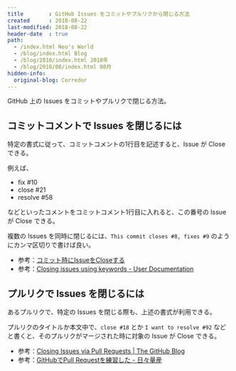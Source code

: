 ```yaml
---
title        : GitHub Issues をコミットやプルリクから閉じる方法
created      : 2018-08-22
last-modified: 2018-08-22
header-date  : true
path:
  - /index.html Neo's World
  - /blog/index.html Blog
  - /blog/2018/index.html 2018年
  - /blog/2018/08/index.html 08月
hidden-info:
  original-blog: Corredor
---
```


GitHub 上の Issues をコミットやプルリクで閉じる方法。

## コミットコメントで Issues を閉じるには

特定の書式に従って、コミットコメントの1行目を記述すると、Issue が Close できる。

例えば、

- fix #10
- close #21
- resolve #58

などといったコメントをコミットコメント1行目に入れると、この番号の Issue が Close できる。

複数の Issues を同時に閉じるには、`This commit closes #8, fixes #9` のようにカンマ区切りで書けば良い。

- 参考：[コミット時にIssueをCloseする](https://qiita.com/maeda_t/items/d9ef98bf651bd491b16d)
- 参考：[Closing issues using keywords - User Documentation](https://help.github.com/articles/closing-issues-using-keywords/)

## プルリクで Issues を閉じるには

あるプルリクで、特定の Issues を閉じる際も、上述の書式が利用できる。

プルリクのタイトルか本文中で、`close #18` とか `I want to resolve #92` などと書くと、そのプルリクがマージされた時に対象の Issue が Close できる。

- 参考：[Closing Issues via Pull Requests | The GitHub Blog](https://blog.github.com/2013-05-14-closing-issues-via-pull-requests/)
- 参考：[GitHubでPull Requestを練習した - 日々量産](http://d.hatena.ne.jp/ryousanngata/20140703/1404322676)
